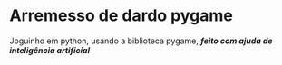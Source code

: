 # Arremesso de dardo pygame
 
Joguinho em python, usando a biblioteca pygame, ***feito com ajuda de inteligência artificial***
